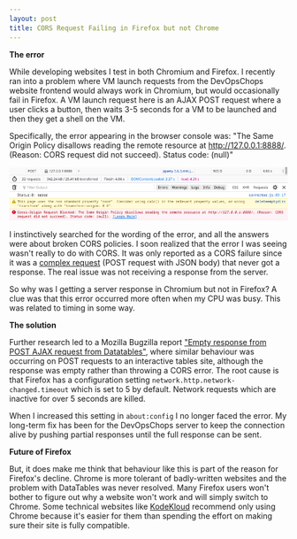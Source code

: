 ```yaml
---
layout: post
title: CORS Request Failing in Firefox but not Chrome
---
```


**The error**

While developing websites I test in both Chromium and Firefox. I recently ran into a problem where VM launch requests from the DevOpsChops website frontend would always work in Chromium, but would occasionally fail in Firefox. A VM launch request here is an AJAX POST request where a user clicks a button, then waits 3-5 seconds for a VM to be launched and then they get a shell on the VM.

Specifically, the error appearing in the browser console was: "The Same Origin Policy disallows reading the remote resource at http://127.0.0.1:8888/. (Reason: CORS request did not succeed). Status code: (null)"

![CORS request failing in Firefox](/public/cors-firefox.png)

I instinctively searched for the wording of the error, and all the answers were about broken CORS policies. I soon realized that the error I was seeing wasn't really to do with CORS. It was only reported as a CORS failure since it was a [complex request](https://ieftimov.com/posts/deep-dive-cors-history-how-it-works-best-practices/#preflight-requests) (POST request with JSON body) that never got a response. The real issue was not receiving a response from the server.

So why was I getting a server response in Chromium but not in Firefox? A clue was that this error occurred more often when my CPU was busy. This was related to timing in some way.

**The solution**

Further research led to a Mozilla Bugzilla report ["Empty response from POST AJAX request from Datatables"](https://bugzilla.mozilla.org/show_bug.cgi?id=1602154), where similar behaviour was occurring on POST requests to an interactive tables site, although the response was empty rather than throwing a CORS error. The root cause is that Firefox has a configuration setting `network.http.network-changed.timeout` which is set to 5 by default. Network requests which are inactive for over 5 seconds are killed.

When I increased this setting in `about:config` I no longer faced the error. My long-term fix has been for the DevOpsChops server to keep the connection alive by pushing partial responses until the full response can be sent.

**Future of Firefox**

But, it does make me think that behaviour like this is part of the reason for Firefox's decline. Chrome is more tolerant of badly-written websites and the problem with DataTables was never resolved. Many Firefox users won't bother to figure out why a website won't work and will simply switch to Chrome. Some technical websites like [KodeKloud](https://kodekloud.com) recommend only using Chrome because it's easier for them than spending the effort on making sure their site is fully compatible.
